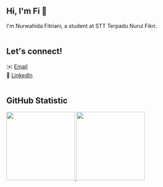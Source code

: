 ## Hi, I'm Fi 👋

I'm Nurwahida Fitriani, a student at STT Terpadu Nurul Fikri.
<br>
<br>

## Let's connect!
✉️ [Email](fnurwahida@gmail.com)  
🔗 [LinkedIn](https://www.linkedin.com/in/nurwahida-fitriani-272ba2221/)
<br>
<br>

## GitHub Statistic
<p align="left">
<a href="https://github.com/nurwahidaf">
  <img height="180em" src="https://github-readme-stats-eight-theta.vercel.app/api?username=nurwahidaf&show_icons=true&theme=algolia&include_all_commits=true&count_private=true"/>
  <img height="180em" src="https://github-readme-stats-eight-theta.vercel.app/api/top-langs/?username=nurwahidaf&layout=compact&langs_count=8&theme=algolia"/>
</a>
</p>
